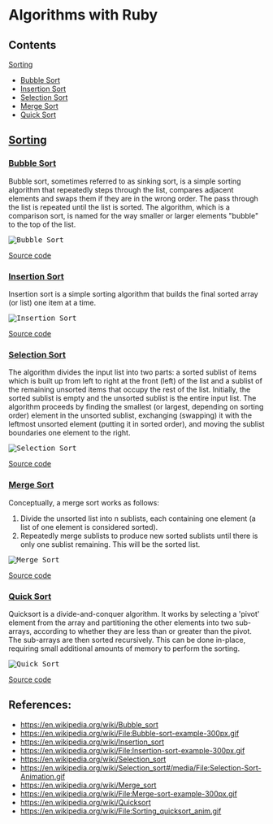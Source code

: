 # Algorithms with Ruby

## Contents
[Sorting](#sorting)
* [Bubble Sort](#bubble_sort)
* [Insertion Sort](#insertion_sort)
* [Selection Sort](#selection_sort)
* [Merge Sort](#merge_sort)
* [Quick Sort](#quick_sort)

## [Sorting](#sorting)

### [Bubble Sort](#bubble_sort)
Bubble sort, sometimes referred to as sinking sort, is a simple sorting algorithm that repeatedly steps through the list, compares adjacent elements and swaps them if they are in the wrong order. The pass through the list is repeated until the list is sorted. The algorithm, which is a comparison sort, is named for the way smaller or larger elements "bubble" to the top of the list.

<kbd>
  <img
    src="https://upload.wikimedia.org/wikipedia/commons/c/c8/Bubble-sort-example-300px.gif"
    alt="Bubble Sort"
  />
</kbd>

[Source code](https://github.com/taufek/ruby-exercises/blob/master/lib/sorting/bubble_sort.rb)


### [Insertion Sort](#insertion_sort)
Insertion sort is a simple sorting algorithm that builds the final sorted array (or list) one item at a time.

<kbd>
  <img
    src="https://upload.wikimedia.org/wikipedia/commons/0/0f/Insertion-sort-example-300px.gif"
    alt="Insertion Sort"
  />
</kbd>

[Source code](https://github.com/taufek/ruby-exercises/blob/master/lib/sorting/insertion_sort.rb)


### [Selection Sort](#selecton_sort)
The algorithm divides the input list into two parts: a sorted sublist of items which is built up from left to right at the front (left) of the list and a sublist of the remaining unsorted items that occupy the rest of the list. Initially, the sorted sublist is empty and the unsorted sublist is the entire input list. The algorithm proceeds by finding the smallest (or largest, depending on sorting order) element in the unsorted sublist, exchanging (swapping) it with the leftmost unsorted element (putting it in sorted order), and moving the sublist boundaries one element to the right.

<kbd>
  <img
    src="https://upload.wikimedia.org/wikipedia/commons/9/94/Selection-Sort-Animation.gif"
    alt="Selection Sort"
  />
</kbd>

[Source code](https://github.com/taufek/ruby-exercises/blob/master/lib/sorting/selection_sort.rb)

### [Merge Sort](#merge_sort)
Conceptually, a merge sort works as follows:

1. Divide the unsorted list into n sublists, each containing one element (a list of one element is considered sorted).
2. Repeatedly merge sublists to produce new sorted sublists until there is only one sublist remaining. This will be the sorted list.


<kbd>
  <img
    src="https://upload.wikimedia.org/wikipedia/commons/c/cc/Merge-sort-example-300px.gif"
    alt="Merge Sort"
  />
</kbd>

[Source code](https://github.com/taufek/ruby-exercises/blob/master/lib/sorting/merge_sort.rb)

### [Quick Sort](#quick_sort)
Quicksort is a divide-and-conquer algorithm. It works by selecting a 'pivot' element from the array and partitioning the other elements into two sub-arrays, according to whether they are less than or greater than the pivot. The sub-arrays are then sorted recursively. This can be done in-place, requiring small additional amounts of memory to perform the sorting.

<kbd>
  <img
    src="https://upload.wikimedia.org/wikipedia/commons/6/6a/Sorting_quicksort_anim.gif"
    alt="Quick Sort"
  />
</kbd>

[Source code](https://github.com/taufek/ruby-exercises/blob/master/lib/sorting/quick_sort.rb)

## References:
* https://en.wikipedia.org/wiki/Bubble_sort
* https://en.wikipedia.org/wiki/File:Bubble-sort-example-300px.gif
* https://en.wikipedia.org/wiki/Insertion_sort
* https://en.wikipedia.org/wiki/File:Insertion-sort-example-300px.gif
* https://en.wikipedia.org/wiki/Selection_sort
* https://en.wikipedia.org/wiki/Selection_sort#/media/File:Selection-Sort-Animation.gif
* https://en.wikipedia.org/wiki/Merge_sort
* https://en.wikipedia.org/wiki/File:Merge-sort-example-300px.gif
* https://en.wikipedia.org/wiki/Quicksort
* https://en.wikipedia.org/wiki/File:Sorting_quicksort_anim.gif


